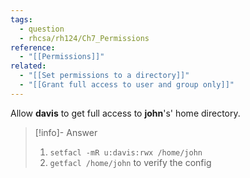 ```yaml
---
tags:
  - question
  - rhcsa/rh124/Ch7_Permissions
reference:
  - "[[Permissions]]"
related:
  - "[[Set permissions to a directory]]"
  - "[[Grant full access to user and group only]]"
---
```

Allow **davis** to get full access to **john**'s' home directory.

>[!info]- Answer
>1. `setfacl -mR u:davis:rwx /home/john`
>2. `getfacl /home/john` to verify the config
>
